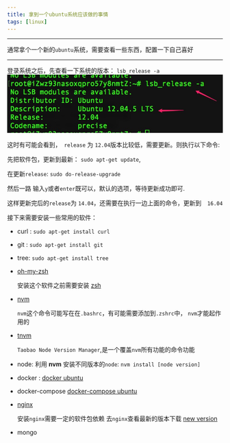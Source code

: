 ```yaml
---
title: 拿到一个ubuntu系统应该做的事情
tags: [linux]
---
```

---------------------------------------------

通常拿个一个新的`ubuntu`系统，需要查看一些东西，配置一下自己喜好

--------------------------------------------
<!--more-->

登录系统之后，先查看一下系统的版本：
`lsb_release -a`
![alt](/images/拿到一个ubuntu系统应该做的事情/lsb_release.jpg)

这时有可能会看到，　`release` 为 `12.04`版本比较低，需要更新。则执行以下命令:

先把软件包，更新到最新： `sudo apt-get update`,

在更新`release`: `sudo do-release-upgrade`

然后一路 输入`y`或者`enter`既可以，默认的选项，等待更新成功即可.

这样更新完后的`release`为 `14.04`，还需要在执行一边上面的命令，更新到　`16.04`

接下来需要安装一些常用的软件：

* curl : `sudo apt-get install curl`
* git : `sudo apt-get install git`
* tree: `sudo apt-get install tree`

* [oh-my-zsh](https://github.com/robbyrussell/oh-my-zsh)

    安装这个软件之前需要安装 [zsh](https://github.com/robbyrussell/oh-my-zsh/wiki/Installing-ZSH)

* [nvm](https://github.com/creationix/nvm)

    `nvm`这个命令可能写在在`.bashrc`，有可能需要添加到`.zshrc`中，  `nvm`才能起作用的

* [tnvm](https://github.com/aliyun-node/tnvm)

    `Taobao Node Version Manager`,是一个覆盖`nvm`所有功能的命令功能

* node: 利用 **nvm** 安装不同版本的`node`: `nvm install [node version]`

* docker : [docker ubuntu](https://docs.docker.com/engine/installation/linux/docker-ce/ubuntu/#prerequisites)

* docker-compose [docker-compose ubuntu](https://docs.docker.com/compose/install/#install-compose)

* [nginx](http://www.cnblogs.com/piscesLoveCc/p/5794926.html)

    安装`nginx`需要一定的软件包依赖
    去`nginx`查看最新的版本下载 [new version](http://nginx.org/en/download.html)

* mongo



